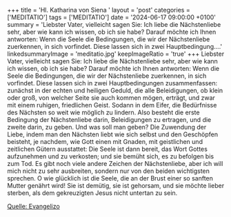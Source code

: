 +++
title = 'Hl. Katharina von Siena  '
layout = 'post'
categories = ['MEDITATIO']
tags = ['MEDITATIO']
date = '2024-06-17 09:00:00 +0100'
summary = 'Liebster Vater, vielleicht sagen Sie: Ich liebe die Nächstenliebe sehr, aber wie kann ich wissen, ob ich sie habe? Darauf möchte ich Ihnen antworten: Wenn die Seele die Bedingungen, die wir der Nächstenliebe zuerkennen, in sich vorfindet. Diese lassen sich in zwei Hauptbedingung....'
linkedsummaryImage = 'meditatio.jpg'
keepImageRatio = 'true'
+++
Liebster Vater, vielleicht sagen Sie: Ich liebe die Nächstenliebe sehr, aber wie kann ich wissen, ob ich sie habe?
Darauf möchte ich Ihnen antworten: Wenn die Seele die Bedingungen, die wir der Nächstenliebe zuerkennen, in sich vorfindet. Diese lassen sich in zwei Hauptbedingungen zusammenfassen: zunächst in der echten und heiligen Geduld, die alle Beleidigungen, ob klein oder groß, von welcher Seite sie auch kommen mögen, erträgt, und zwar mit einem ruhigen, friedlichen Geist.<!--more--> Sodann in dem Eifer, die Bedürfnisse des Nächsten so weit wie möglich zu lindern. Also besteht die erste Bedingung der Nächstenliebe darin, Beleidigungen zu ertragen, und die zweite darin, zu geben. Und was soll man geben? Die Zuwendung der Liebe, indem man den Nächsten liebt wie sich selbst und den Geschöpfen beisteht, je nachdem, wie Gott einen mit Gnaden, mit geistlichen und zeitlichen Gütern ausstattet: Die Seele ist dann bereit, das Wort Gottes aufzunehmen und zu verkosten; und sie bemüht sich, es zu befolgen bis zum Tod. Es gibt noch viele andere Zeichen der Nächstenliebe, aber ich will mich nicht zu sehr ausbreiten, sondern nur von den beiden wichtigsten sprechen.
O wie glücklich ist die Seele, die an der Brust einer so sanften Mutter genährt wird! Sie ist demütig, sie ist gehorsam, und sie möchte lieber sterben, als dem gekreuzigten Jesus nicht untertan zu sein.


[Quelle: Evangelizo](https://evangeliumtagfuertag.org/DE/gospel)
